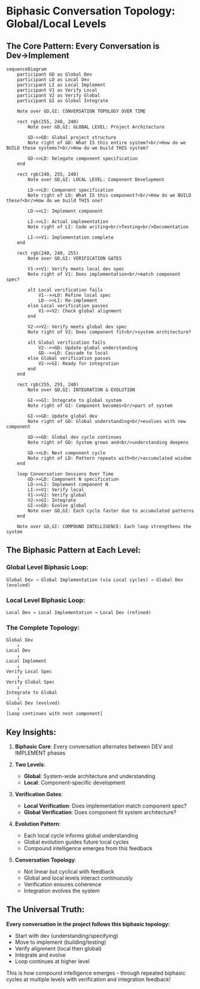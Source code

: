 # Biphasic Conversation Topology: Global/Local Levels

## The Core Pattern: Every Conversation is Dev→Implement

```mermaid
sequenceDiagram
    participant GD as Global Dev
    participant LD as Local Dev
    participant LI as Local Implement
    participant V1 as Verify Local
    participant V2 as Verify Global
    participant GI as Global Integrate
    
    Note over GD,GI: CONVERSATION TOPOLOGY OVER TIME
    
    rect rgb(255, 240, 240)
        Note over GD,GI: GLOBAL LEVEL: Project Architecture
        
        GD->>GD: Global project structure
        Note right of GD: What IS this entire system?<br/>How do we BUILD these systems?<br/>How do we build THIS system?
        
        GD->>LD: Delegate component specification
    end
    
    rect rgb(240, 255, 240)
        Note over GD,GI: LOCAL LEVEL: Component Development
        
        LD->>LD: Component specification
        Note right of LD: What IS this component?<br/>How do we BUILD these?<br/>How do we build THIS one?
        
        LD->>LI: Implement component
        
        LI->>LI: Actual implementation
        Note right of LI: Code writing<br/>Testing<br/>Documentation
        
        LI->>V1: Implementation complete
    end
    
    rect rgb(240, 240, 255)
        Note over GD,GI: VERIFICATION GATES
        
        V1->>V1: Verify meets local dev spec
        Note right of V1: Does implementation<br/>match component spec?
        
        alt Local verification fails
            V1-->>LD: Refine local spec
            LD-->>LI: Re-implement
        else Local verification passes
            V1->>V2: Check global alignment
        end
        
        V2->>V2: Verify meets global dev spec
        Note right of V2: Does component fit<br/>system architecture?
        
        alt Global verification fails
            V2-->>GD: Update global understanding
            GD-->>LD: Cascade to local
        else Global verification passes
            V2->>GI: Ready for integration
        end
    end
    
    rect rgb(255, 255, 240)
        Note over GD,GI: INTEGRATION & EVOLUTION
        
        GI->>GI: Integrate to global system
        Note right of GI: Component becomes<br/>part of system
        
        GI->>GD: Update global dev
        Note right of GD: Global understanding<br/>evolves with new component
        
        GD->>GD: Global dev cycle continues
        Note right of GD: System grows and<br/>understanding deepens
        
        GD->>LD: Next component cycle
        Note right of LD: Pattern repeats with<br/>accumulated wisdom
    end
    
    loop Conversation Sessions Over Time
        GD->>LD: Component N specification
        LD->>LI: Implement component N
        LI->>V1: Verify local
        V1->>V2: Verify global
        V2->>GI: Integrate
        GI->>GD: Evolve global
        Note over GD,GI: Each cycle faster due to accumulated patterns
    end
    
    Note over GD,GI: COMPOUND INTELLIGENCE: Each loop strengthens the system
```

## The Biphasic Pattern at Each Level:

### Global Level Biphasic Loop:
```
Global Dev → Global Implementation (via Local cycles) → Global Dev (evolved)
```

### Local Level Biphasic Loop:
```
Local Dev → Local Implementation → Local Dev (refined)
```

### The Complete Topology:
```
Global Dev
    ↓
Local Dev
    ↓
Local Implement
    ↓
Verify Local Spec
    ↓
Verify Global Spec
    ↓
Integrate to Global
    ↓
Global Dev (evolved)
    ↓
[Loop continues with next component]
```

## Key Insights:

1. **Biphasic Core**: Every conversation alternates between DEV and IMPLEMENT phases

2. **Two Levels**: 
   - **Global**: System-wide architecture and understanding
   - **Local**: Component-specific development

3. **Verification Gates**:
   - **Local Verification**: Does implementation match component spec?
   - **Global Verification**: Does component fit system architecture?

4. **Evolution Pattern**:
   - Each local cycle informs global understanding
   - Global evolution guides future local cycles
   - Compound intelligence emerges from this feedback

5. **Conversation Topology**:
   - Not linear but cyclical with feedback
   - Global and local levels interact continuously
   - Verification ensures coherence
   - Integration evolves the system

## The Universal Truth:

**Every conversation in the project follows this biphasic topology:**
- Start with dev (understanding/specifying)
- Move to implement (building/testing)
- Verify alignment (local then global)
- Integrate and evolve
- Loop continues at higher level

This is how compound intelligence emerges - through repeated biphasic cycles at multiple levels with verification and integration feedback!